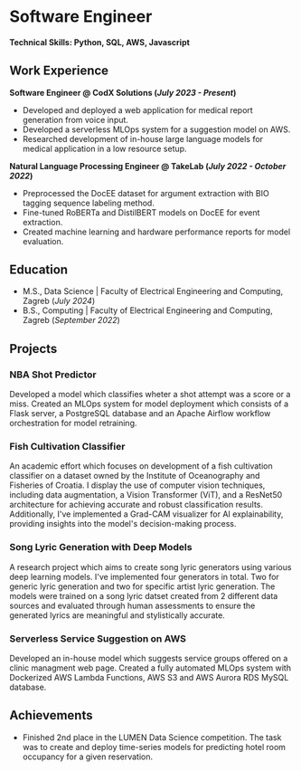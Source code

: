 # Software Engineer

#### Technical Skills: Python, SQL, AWS, Javascript

## Work Experience
**Software Engineer @ CodX Solutions (_July 2023 - Present_)**
- Developed and deployed a web application for medical report generation from voice input.
- Developed a serverless MLOps system for a suggestion model on AWS.
- Researched development of in-house large language models for medical application in a low resource setup.
   
**Natural Language Processing Engineer @ TakeLab (_July 2022 - October 2022_)**
- Preprocessed the DocEE dataset for argument extraction with BIO tagging sequence labeling method.
- Fine-tuned RoBERTa and DistilBERT models on DocEE for event extraction.
- Created machine learning and hardware performance reports for model evaluation.

## Education								       		
- M.S., Data Science	| Faculty of Electrical Engineering and Computing, Zagreb (_July 2024_)	 			        		
- B.S., Computing | Faculty of Electrical Engineering and Computing, Zagreb (_September 2022_)

## Projects
### NBA Shot Predictor

Developed a model which classifies wheter a shot attempt was a score or a miss. Created an MLOps system for model deployment which consists of a Flask server, a PostgreSQL database and an Apache Airflow workflow orchestration for model retraining.

### Fish Cultivation Classifier

An academic effort which focuses on development of a fish cultivation classifier on a dataset owned by the Institute of Oceanography and Fisheries of Croatia. I display the use of computer vision techniques, including data augmentation, a Vision Transformer (ViT), and a ResNet50 architecture for achieving accurate and robust classification results. Additionally, I've implemented a Grad-CAM visualizer for AI explainability, providing insights into the model's decision-making process.

### Song Lyric Generation with Deep Models

A research project which aims to create song lyric generators using various deep learning models. I've implemented four generators in total. Two for generic lyric generation and two for specific artist lyric generation. The models were trained on a song lyric datset created from 2 different data sources and evaluated through human assessments to ensure the generated lyrics are meaningful and stylistically accurate.

### Serverless Service Suggestion on AWS

Developed an in-house model which suggests service groups offered on a clinic managment web page. Created a fully automated MLOps system with Dockerized AWS Lambda Functions, AWS S3 and AWS Aurora RDS MySQL database.

## Achievements
- Finished 2nd place in the LUMEN Data Science competition. The task was to create and deploy time-series models for predicting hotel room occupancy for a given reservation.

